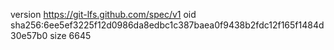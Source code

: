version https://git-lfs.github.com/spec/v1
oid sha256:6ee5ef3225f12d0986da8edbc1c387baea0f9438b2fdc12f165f1484d30e57b0
size 6645
